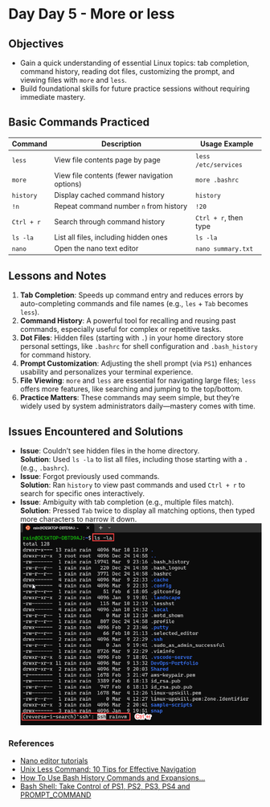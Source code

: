 # Day Day 5 - More or less

## Objectives
- Gain a quick understanding of essential Linux topics: tab completion, command history, reading dot files, customizing the prompt, and viewing files with `more` and `less`.
- Build foundational skills for future practice sessions without requiring immediate mastery.

## Basic Commands Practiced

| Command       | Description                                   | Usage Example          |
|---------------|-----------------------------------------------|------------------------|
| `less`        | View file contents page by page               | `less /etc/services`   |
| `more`        | View file contents (fewer navigation options) | `more .bashrc`         |
| `history`     | Display cached command history                | `history`              |
| `!n`          | Repeat command number `n` from history        | `!20`                  |
| `Ctrl + r`    | Search through command history                | `Ctrl + r`, then type  |
| `ls -la`      | List all files, including hidden ones         | `ls -la`               |
| `nano`        | Open the nano text editor                     | `nano summary.txt`     |

## Lessons and Notes
1. **Tab Completion**: Speeds up command entry and reduces errors by auto-completing commands and file names (e.g., `les` + `Tab` becomes `less`).
2. **Command History**: A powerful tool for recalling and reusing past commands, especially useful for complex or repetitive tasks.
3. **Dot Files**: Hidden files (starting with `.`) in your home directory store personal settings, like `.bashrc` for shell configuration and `.bash_history` for command history.
4. **Prompt Customization**: Adjusting the shell prompt (via `PS1`) enhances usability and personalizes your terminal experience.
5. **File Viewing**: `more` and `less` are essential for navigating large files; `less` offers more features, like searching and jumping to the top/bottom.
6. **Practice Matters**: These commands may seem simple, but they’re widely used by system administrators daily—mastery comes with time.

## Issues Encountered and Solutions
- **Issue**: Couldn’t see hidden files in the home directory.  
  **Solution**: Used `ls -la` to list all files, including those starting with a `.` (e.g., `.bashrc`).
- **Issue**: Forgot previously used commands.  
  **Solution**: Ran `history` to view past commands and used `Ctrl + r` to search for specific ones interactively.
- **Issue**: Ambiguity with tab completion (e.g., multiple files match).  
  **Solution**: Pressed `Tab` twice to display all matching options, then typed more characters to narrow it down.
![Troubleshooting](/screenshots/day-5/Troubleshooting.png)
### References
- [Nano editor tutorials](/http://www.debianadmin.com/nano-editor-tutorials.html)
- [Unix Less Command: 10 Tips for Effective Navigation](/http://www.thegeekstuff.com/2010/02/unix-less-command-10-tips-for-effective-navigation/)
- [How To Use Bash History Commands and Expansions…](https://www.digitalocean.com/community/tutorials/how-to-use-bash-history-commands-and-expansions-on-a-linux-vps)
- [Bash Shell: Take Control of PS1, PS2, PS3, PS4 and PROMPT_COMMAND](http://www.thegeekstuff.com/2008/09/bash-shell-take-control-of-ps1-ps2-ps3-ps4-and-prompt_command/)